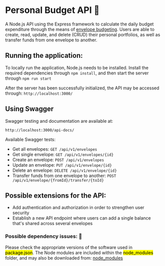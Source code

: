 # Personal Budget API 📃

A Node.js API using the Express framework to calculate the daily budget expenditure through the means of [envelope budgeting](https://www.investopedia.com/envelope-budgeting-system-5208026). Users are able to create, read, update, and delete (CRUD) their personal portfolios, as well as transfer funds from one envelope to another.

## Running the application:

To locally run the application, Node.js needs to be installed.  Install the required dependencies through `npm install`, and then start the server through `npm run start`

After the server has been successfully initialized, the API may be accessed through: `http://localhost:3000/`

## Using Swagger

Swagger testing and documentation are available at:

`http://localhost:3000/api-docs/`

Available Swagger tests:

* Get all envelopes: `GET /api/v1/envelopes`
* Get single envelope: `GET /api/v1/envelopes/{id}`
* Create an envelope: `POST /api/v1/envelopes`
* Update an envelope: `PUT /api/v1/envelope/{id}`
* Delete an envelope: `DELETE /api/v1/envelope/{id}`
* Transfer funds from one envelope to another: `POST /api/v1/envelope/{fromId}/transfer/{toId}`

## Possible extensions for the API:

- Add authentication and authorization in order to strengthen user security
- Establish a new API endpoint where users can add a single balance that's shared across several envelopes

### Possible dependency issues: 📍
Please check the appropriate versions of the software used in <mark >package.json</mark>. The Node modules are included within the <mark >node_modules</mark> folder, and may also be downloaded from: [node_modules](https://drive.google.com/drive/folders/1mSJleYqWMx7f-_rkhE7lkm_PImpKae0d?usp=sharing)


